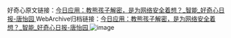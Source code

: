 好奇心原文链接：[今日应用：教熊孩子解密，是为网络安全着想？_智能_好奇心日报-唐怡园 ](https://www.qdaily.com/articles/4887.html)
WebArchive归档链接：[今日应用：教熊孩子解密，是为网络安全着想？_智能_好奇心日报-唐怡园 ](http://web.archive.org/web/20190623163304/https://www.qdaily.com/articles/4887.html)
![image](http://ww3.sinaimg.cn/large/007d5XDply1g3wcciuh84j30u035v1kx)